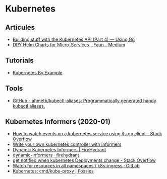 # Kubernetes


## Articules

* [Building stuff with the Kubernetes API (Part 4) — Using Go](https://medium.com/programming-kubernetes/building-stuff-with-the-kubernetes-api-part-4-using-go-b1d0e3c1c899)
* [DRY Helm Charts for Micro-Services - Faun - Medium](https://medium.com/faun/dry-helm-charts-for-micro-services-db3a1d6ecb80)


## Tutorials
* [Kubernetes By Example](http://kubernetesbyexample.com/)


## Tools
* [GitHub - ahmetb/kubectl-aliases: Programmatically generated handy kubectl aliases.](https://github.com/ahmetb/kubectl-aliases)


## Kubernetes Informers (2020-01)

* [How to watch events on a kubernetes service using its go client - Stack Overflow](https://stackoverflow.com/questions/40975307/how-to-watch-events-on-a-kubernetes-service-using-its-go-client)
* [Write your own kubernetes controller with informers](https://medium.com/@muhammet.arslan/write-your-own-kubernetes-controller-with-informers-9920e8ab6f84)
* [Dynamic Kubernetes Informers | FireHydrant](uri=https://www.firehydrant.io/blog/dynamic-kubernetes-informers/)
* [dynamic-informers · firehydrant](https://github.com/firehydrant/blog-dynamic-informers/blob/master/main.go)
* [get notified when kubernetes Deployments change - Stack Overflow](https://stackoverflow.com/questions/53200785/whats-the-best-way-to-get-notified-when-kubernetes-deployments-change-using-the)
* [Watch for resources in all namespaces / k8s-ingress · GitLab](https://code.uplex.de/uplex-varnish/k8s-ingress/commit/1140313d7b1a63d49fb4d1f466dda92f82478fe0)
* [Kubernetes: cmd/kube-proxy | Fossies](https://fossies.org/linux/kubernetes/cmd/kube-proxy/app/server.go)

<!--stackedit_data:
eyJoaXN0b3J5IjpbLTEwNDU0MjA4XX0=
-->